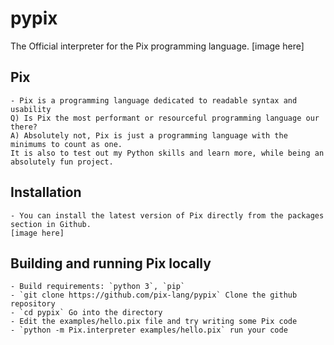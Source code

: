 # pypix
The Official interpreter for the Pix programming language.
[image here]

## Pix
    - Pix is a programming language dedicated to readable syntax and usability
    Q) Is Pix the most performant or resourceful programming language our there?
    A) Absolutely not, Pix is just a programming language with the minimums to count as one.
    It is also to test out my Python skills and learn more, while being an absolutely fun project.

## Installation 
    - You can install the latest version of Pix directly from the packages section in Github.
    [image here]

## Building and running Pix locally
    - Build requirements: `python 3`, `pip`
    - `git clone https://github.com/pix-lang/pypix` Clone the github repository
    - `cd pypix` Go into the directory
    - Edit the examples/hello.pix file and try writing some Pix code
    - `python -m Pix.interpreter examples/hello.pix` run your code

